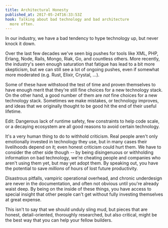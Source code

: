 ```yaml
---
title: Architectural Honesty
published_at: 2017-05-24T16:33:53Z
hook: Talking about bad technology and bad architecture
  more often.
---
```


In our industry, we have a bad tendency to hype technology
up, but never knock it down.

Over the last few decades we've seen big pushes for tools
like XML, PHP, Erlang, Node, Rails, Mongo, Riak, Go, and
countless others. More recently, the industry's seen enough
saturation that fatigue has lead to a bit more skepticism,
but we can still see a lot of ongoing pushes, even if
somewhat more moderated (e.g. Rust, Elixir, Crystal, ...).

Some of these have withstood the test of time and proven
themselves to have enough merit that they're still fine
choices for a new technology stack. On the other hand, a
good number of them are _not_ fine choices for a new
technology stack. Sometimes we make mistakes, or technology
improves, and ideas that we originally thought to be good
hit the end of their useful lifetime.

Edit: Dangerous lack of runtime safety, few constraints to help code scale, or a decaying ecosystem are all good reasons to avoid certain technology.

It's a very human thing to do to withhold criticism. Real
people aren't only emotionally invested in technology they
use, but in many cases their livelihoods depend on it; even
honest criticism could hurt them. We have to consider the
other side though -- by being disingenuous or withholding
information on bad technology, we're cheating people and
companies who aren't using them yet, but may yet adopt
them. By speaking out, you have the potential to save
_millions_ of hours of lost future productivity.

Disastrous pitfalls, vampiric operational overhead, and
chronic underdesign are never in the documentation, and
often not obvious until you're already waist deep. By being
on the inside of these things, you have access to special
insight that other people can't get without fully investing
themselves at great expense.

This isn't to say that we should unduly sling mud, but
pieces that are honest, detail-oriented, thoroughly
researched, but also critical, might be the best way that
you can help your fellow builders.
